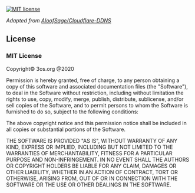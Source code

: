 [![MIT license](https://img.shields.io/badge/License-MIT-blue.svg)](https://mit-license.org/)

_Adapted from [AloofSage/Cloudflare-DDNS](https://github.com/AloofSage/Cloudflare-DDNS)_

## License

### MIT License

Copyright© 3os.org @2020

Permission is hereby granted, free of charge, to any person obtaining a copy
of this software and associated documentation files (the "Software"), to
deal in the Software without restriction, including without limitation the
rights to use, copy, modify, merge, publish, distribute, sublicense, and/or
sell copies of the Software, and to permit persons to whom the Software is
furnished to do so, subject to the following conditions:

The above copyright notice and this permission notice shall be included in
all copies or substantial portions of the Software.

THE SOFTWARE IS PROVIDED "AS IS", WITHOUT WARRANTY OF ANY KIND, EXPRESS OR
IMPLIED, INCLUDING BUT NOT LIMITED TO THE WARRANTIES OF MERCHANTABILITY,
FITNESS FOR A PARTICULAR PURPOSE AND NON-INFRINGEMENT. IN NO EVENT SHALL THE
AUTHORS OR COPYRIGHT HOLDERS BE LIABLE FOR ANY CLAIM, DAMAGES OR OTHER
LIABILITY, WHETHER IN AN ACTION OF CONTRACT, TORT OR OTHERWISE, ARISING
FROM, OUT OF OR IN CONNECTION WITH THE SOFTWARE OR THE USE OR OTHER DEALINGS
IN THE SOFTWARE.

<!-- urls -->
<!-- appendices -->

[cloudflare-api-token-url]: https://dash.cloudflare.com/profile/api-tokens 'Cloudflare API Token'

<!-- end appendices -->
